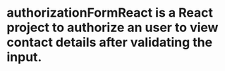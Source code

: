 # authorizationFormReact is a React project to authorize an user to view contact details after validating the input.
